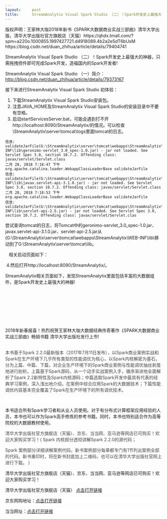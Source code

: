 ```yaml
---
layout:     post
title:      StreamAnalytix Visual Spark Studio （二）！Spark开发史上最强大的神器，只需拖拽控件即可完成Spark开发，造福国内的Spark开发者!
---
```

<div id="article_content" class="article_content clearfix csdn-tracking-statistics" data-pid="blog" data-mod="popu_307" data-dsm="post">
								<div class="article-copyright">
					版权声明：王家林大咖2018年新书《SPARK大数据商业实战三部曲》清华大学出版，清华大学出版社官方旗舰店（天猫）https://qhdx.tmall.com/?spm=a220o.1000855.1997427721.d4918089.4b2a2e5dT6bUsM					https://blog.csdn.net/duan_zhihua/article/details/79404741				</div>
								            <link rel="stylesheet" href="https://csdnimg.cn/release/phoenix/template/css/ck_htmledit_views-f76675cdea.css">
						<div class="htmledit_views" id="content_views">
                <p>StreamAnalytix Visual Spark Studio （二）！Spark开发史上最强大的神器，只需拖拽控件即可完成Spark开发，造福国内的Spark开发者!</p><p>StreamAnalytix Visual Spark Studio （一）简介：<a href="http://blog.csdn.net/duan_zhihua/article/details/79373167" rel="nofollow">http://blog.csdn.net/duan_zhihua/article/details/79373167</a></p><p>接下来进行StreamAnalytix Visual Spark Studio 初体验：</p><p></p><ol><li>下载StreamAnalytix Visual Spark Studio安装包。</li><li>注意JAVA_HOME及StreamAnalytix Visual Spark Studio的安装目录中不要有空格。</li><li>启动startServicesServer.bat，可能会遇到打不开http://localhost:8090/StreamAnalytix/的情况。可以检查 \StreamAnalytix\server\tomcat\logs里面tomcat的日志。</li></ol><pre><code class="language-java">信息: validateJarFile(G:\StreamAnalytix\server\tomcat\webapps\StreamAnalytix\WEB-INF\lib\geronimo-servlet_3.0_spec-1.0.jar) - jar not loaded. See Servlet Spec 3.0, section 10.7.2. Offending class: javax/servlet/Servlet.class
二月 28, 2018 7:18:47 下午 org.apache.catalina.loader.WebappClassLoaderBase validateJarFile
信息: validateJarFile(G:\StreamAnalytix\server\tomcat\webapps\StreamAnalytix\WEB-INF\lib\javax.servlet-api-3.1.0.jar) - jar not loaded. See Servlet Spec 3.0, section 10.7.2. Offending class: javax/servlet/Servlet.class
二月 28, 2018 7:18:53 下午 org.apache.catalina.loader.WebappClassLoaderBase validateJarFile
信息: validateJarFile(G:\StreamAnalytix\server\tomcat\webapps\StreamAnalytix\WEB-INF\lib\servlet-api-2.5.jar) - jar not loaded. See Servlet Spec 3.0, section 10.7.2. Offending class: javax/servlet/Servlet.clas  </code></pre><p>尝试查询tomcat的日志，将Tomcat中的geronimo-servlet_3.0_spec-1.0.jar、javax.servlet-api-3.1.0.jar、servlet-api-2.5.jar从(G:\StreamAnalytix\server\tomcat\webapps\StreamAnalytix\WEB-INF\lib\移动到了G:\StreamAnalytix\server\tomcat\lib。</p><p style="text-align:left;">   相关启动页面如下：<img src="https://img-blog.csdn.net/20180228202705833" alt=""><img src="https://img-blog.csdn.net/20180228202711897" alt=""><img src="https://img-blog.csdn.net/20180228202715227" alt=""><img src="https://img-blog.csdn.net/20180228202718627" alt=""><img src="https://img-blog.csdn.net/20180228202722139" alt=""></p><p> 4.然后打开http://localhost:8090/StreamAnalytix/。</p><p>StreamAnalytix相关页面如下，发现StreamAnalytix里面包括丰富的大数据组件，是Spark开发史上最强大的神器!</p><p><img src="https://img-blog.csdn.net/20180228202733962" alt=""><img src="https://img-blog.csdn.net/20180228202738812" alt=""><img src="https://img-blog.csdn.net/20180228202743505" alt=""><img src="https://img-blog.csdn.net/20180228202746865" alt=""><img src="https://img-blog.csdn.net/20180228202749963" alt=""><img src="https://img-blog.csdn.net/20180228202753409" alt=""><img src="https://img-blog.csdn.net/20180228202756697" alt=""><img src="https://img-blog.csdn.net/201802282028011" alt=""><img src="https://img-blog.csdn.net/20180228202804810" alt=""><img src="https://img-blog.csdn.net/20180228202808524" alt=""><img src="https://img-blog.csdn.net/20180228202815177" alt=""><img src="https://img-blog.csdn.net/20180228202818846" alt=""><img src="https://img-blog.csdn.net/20180228202822397" alt=""><img src="https://img-blog.csdn.net/20180228202826150" alt=""><img src="https://img-blog.csdn.net/2018022820283038" alt=""><br></p><p><br></p><p><img src="https://img-blog.csdn.net/20180228203349182" alt=""><img src="https://img-blog.csdn.net/20180228203353553" alt=""><img src="https://img-blog.csdn.net/20180228203357669" alt=""><img src="https://img-blog.csdn.net/20180228203401392" alt=""><br></p><p><br></p><p><br></p><p></p><p style="background-color:rgb(255,255,255);">2018年新春报喜！热烈祝贺王家林大咖大数据经典传奇著作《SPARK大数据商业实战三部曲》畅销书籍 清华大学出版社发行上市!</p><br style="color:rgb(69,69,69);background-color:rgb(255,255,255);"><span style="color:rgb(69,69,69);background-color:rgb(255,255,255);">本书基于Spark 2.2.0最新版本（2017年7月11日发布），以Spark商业案例实战和Spark在生产环境下几乎所有类型的性能调优为核心，以Spark内核解密为基石，分为上篇、中篇、下篇，对企业生产环境下的Spark商业案例与性能调优抽丝剥茧地进行剖析。上篇基于Spark源码，从一个动手实战案例入手，循序渐进地全面解析了Spark 2.2新特性及Spark内核源码；中篇选取Spark开发中最具有代表的经典学习案例，深入浅出地介绍，在案例中综合应用Spark的大数据技术；下篇性能调优内容基本完全覆盖了Spark在生产环境下的所有调优技术。</span><br style="color:rgb(69,69,69);background-color:rgb(255,255,255);"><p style="background-color:rgb(255,255,255);"><br></p><p style="background-color:rgb(255,255,255);">本书适合所有Spark学习者和从业人员使用。对于有分布式计算框架应用经验的人员，本书也可以作为Spark高手修炼的参考书籍。同时，本书也特别适合作为高等院校的大数据教材使用。</p><span style="color:rgb(69,69,69);background-color:rgb(255,255,255);"><span style="color:rgb(69,69,69);background-color:rgb(255,255,255);">清华大学出版社官方旗舰店（天猫）、京东、当当网</span>、亚马逊等网店已可购买！欢迎大家购买学习！( Spark 内核部分透彻讲解Spark 2.2.0的源代码；<br></span><p style="text-align:left;"><span style="color:rgb(69,69,69);background-color:rgb(255,255,255);">Spark 案例部分详细讲解案例代码，新书案例部分每章都专门有1节列出案例全部的代码。新书重印时，将在新书封底加上二维码，也可以在清华大学出版社官网上进行下载。</span><span style="background-color:rgb(255,255,255);"><span style="color:#434343;"><span style="font-size:14px;"> </span></span><span style="color:#454545;">)</span></span></p><p><span style="color:rgb(69,69,69);background-color:rgb(255,255,255);"></span></p><p style="background-color:rgb(255,255,255);">清华大学出版社官方旗舰店（天猫）、京东、当当网、亚马逊等网店已可购买！欢迎大家购买学习！</p><p style="background-color:rgb(255,255,255);">清华大学出版社官方旗舰店（天猫） <a href="https://detail.tmall.com/item.htm?spm=a220m.1000862.1000725.11.47fc3627NyCDLJ&amp;id=565030683817&amp;areaId=110100&amp;is_b=1&amp;cat_id=2&amp;q=Spark%B4%F3%CA%FD%BE%DD&amp;rn=de231ea5cb4cf5f2ffeeb6a5bb48c103" rel="nofollow">点击打开链接</a><br></p><p style="background-color:rgb(255,255,255);">京东网购地址：<a href="https://item.jd.com/12313678.html?dist=jd" rel="nofollow">点击打开链接</a></p><p style="background-color:rgb(255,255,255);">当当网址：<a href="http://product.dangdang.com/25230552.html" rel="nofollow">点击打开链接</a></p><br>            </div>
                </div>